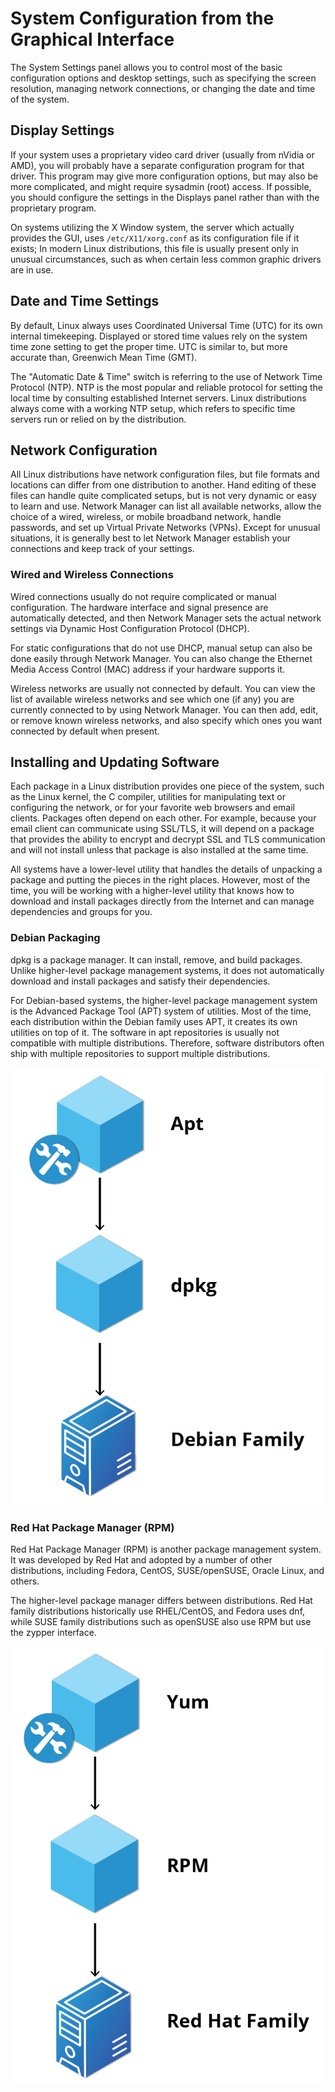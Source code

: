 # System Configuration from the Graphical Interface

The System Settings panel allows you to control most of the basic configuration options and desktop settings, such as specifying the screen resolution, managing network connections, or changing the date and time of the system.

## Display Settings

If your system uses a proprietary video card driver (usually from nVidia or AMD), you will probably have a separate configuration program for that driver. This program may give more configuration options, but may also be more complicated, and might require sysadmin (root) access. If possible, you should configure the settings in the Displays panel rather than with the proprietary program.

On systems utilizing the X Window system, the server which actually provides the GUI, uses `/etc/X11/xorg.conf` as its configuration file if it exists; In modern Linux distributions, this file is usually present only in unusual circumstances, such as when certain less common graphic drivers are in use.

## Date and Time Settings

By default, Linux always uses Coordinated Universal Time (UTC) for its own internal timekeeping. Displayed or stored time values rely on the system time zone setting to get the proper time. UTC is similar to, but more accurate than, Greenwich Mean Time (GMT).

The "Automatic Date & Time" switch is referring to the use of Network Time Protocol (NTP). NTP is the most popular and reliable protocol for setting the local time by consulting established Internet servers. Linux distributions always come with a working NTP setup, which refers to specific time servers run or relied on by the distribution.

## Network Configuration

All Linux distributions have network configuration files, but file formats and locations can differ from one distribution to another. Hand editing of these files can handle quite complicated setups, but is not very dynamic or easy to learn and use. Network Manager can list all available networks, allow the choice of a wired, wireless, or mobile broadband network, handle passwords, and set up Virtual Private Networks (VPNs). Except for unusual situations, it is generally best to let Network Manager establish your connections and keep track of your settings.

### Wired and Wireless Connections

Wired connections usually do not require complicated or manual configuration. The hardware interface and signal presence are automatically detected, and then Network Manager sets the actual network settings via Dynamic Host Configuration Protocol (DHCP).

For static configurations that do not use DHCP, manual setup can also be done easily through Network Manager. You can also change the Ethernet Media Access Control (MAC) address if your hardware supports it.

Wireless networks are usually not connected by default. You can view the list of available wireless networks and see which one (if any) you are currently connected to by using Network Manager. You can then add, edit, or remove known wireless networks, and also specify which ones you want connected by default when present.

## Installing and Updating Software

Each package in a Linux distribution provides one piece of the system, such as the Linux kernel, the C compiler, utilities for manipulating text or configuring the network, or for your favorite web browsers and email clients. Packages often depend on each other. For example, because your email client can communicate using SSL/TLS, it will depend on a package that provides the ability to encrypt and decrypt SSL and TLS communication and will not install unless that package is also installed at the same time.

All systems have a lower-level utility that handles the details of unpacking a package and putting the pieces in the right places. However, most of the time, you will be working with a higher-level utility that knows how to download and install packages directly from the Internet and can manage dependencies and groups for you.

### Debian Packaging

dpkg is a package manager. It can install, remove, and build packages. Unlike higher-level package management systems, it does not automatically download and install packages and satisfy their dependencies.

For Debian-based systems, the higher-level package management system is the Advanced Package Tool (APT) system of utilities. Most of the time, each distribution within the Debian family uses APT, it creates its own utilities on top of it. The software in apt repositories is usually not compatible with multiple distributions. Therefore, software distributors often ship with multiple repositories to support multiple distributions. 

![](images/5.3.1.png)

### Red Hat Package Manager (RPM)

Red Hat Package Manager (RPM) is another package management system. It was developed by Red Hat and adopted by a number of other distributions, including Fedora, CentOS, SUSE/openSUSE, Oracle Linux, and others.

The higher-level package manager differs between distributions. Red Hat family distributions historically use RHEL/CentOS, and Fedora uses dnf, while SUSE family distributions such as openSUSE also use RPM but use the zypper interface.

![](images/5.3.2.png)
